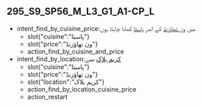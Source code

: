 ## 295_S9_SP56_M_L3_G1_A1-CP_L
* intent_find_by_cuisine_price:میں [ون تھاؤزنڈ](price) کے اندر [پاستا](cuisine) کھانا چاہتا ہوں
	- slot{"cuisine":"پاستا"}
	- slot{"price":"ون تھاؤزنڈ"}
	- action_find_by_cuisine_and_price
* intent_find_by_location:[کریم بلاک](location) سے
	- slot{"cuisine":"پاستا"}
	- slot{"price":"ون تھاؤزنڈ"}
	- slot{"location":"کریم بلاک"}
	- action_find_by_location_cuisine_price
	- action_restart